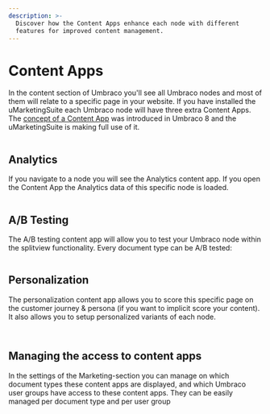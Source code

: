```yaml
---
description: >-
  Discover how the Content Apps enhance each node with different
  features for improved content management.
---
```


# Content Apps

In the content section of Umbraco you'll see all Umbraco nodes and most of them will relate to a specific page in your website. If you have installed the uMarketingSuite each Umbraco node will have three extra Content Apps. The [concept of a Content App](https://our.umbraco.com/Documentation/Extending/Content-Apps/) was introduced in Umbraco 8 and the uMarketingSuite is making full use of it.

![]()

## Analytics

If you navigate to a node you will see the Analytics content app. If you open the Content App the Analytics data of this specific node is loaded.

![]()

## A/B Testing

The A/B testing content app will allow you to test your Umbraco node within the splitview functionality. Every document type can be A/B tested:

![]()

## Personalization

The personalization content app allows you to score this specific page on the customer journey & persona (if you want to implicit score your content). It also allows you to setup personalized variants of each node.

![]()

![]()

## Managing the access to content apps

In the settings of the Marketing-section you can manage on which document types these content apps are displayed, and which Umbraco user groups have access to these content apps. They can be easily managed per document type and per user group

![]()

![]()
